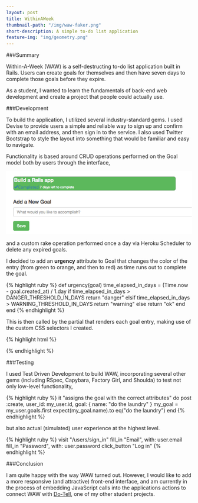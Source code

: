 ```yaml
---
layout: post
title: WithinAWeek
thumbnail-path: "/img/waw-faker.png"
short-description: A simple to-do list application
feature-img: "img/geometry.png"
---
```


###Summary

Within-A-Week (WAW) is a self-destructing to-do list application built in Rails. Users can create goals for themselves and then have seven days to complete those goals before they expire.

As a student, I wanted to learn the fundamentals of back-end web development and create a project that people could actually use.

###Development

To build the application, I utilized several industry-standard gems. I used Devise to provide users a simple and reliable way to sign up and confirm with an email address, and then sign in to the service. I also used Twitter Bootstrap to style the layout into something that would be familiar and easy to navigate.

Functionality is based around CRUD operations performed on the Goal model both by users through the interface,

![interface](/img/waw-interface.png)

and a custom rake operation performed once a day via Heroku Scheduler to delete any expired goals.

I decided to add an <strong>urgency</strong> attribute to Goal that changes the color of the entry (from green to orange, and then to red) as time runs out to complete the goal.

{% highlight ruby %}
  def urgency(goal)
    time_elapsed_in_days = (Time.now - goal.created_at) / 1.day
    if time_elapsed_in_days > DANGER_THRESHOLD_IN_DAYS
      return "danger"
    elsif time_elapsed_in_days > WARNING_THRESHOLD_IN_DAYS
      return "warning"
    else
      return "ok"
    end
  end
{% endhighlight %}

This is then called by the partial that renders each goal entry, making use of the custom CSS selectors I created.

{% highlight html %}
  <div class="goal goal-<%= urgency(goal) %>">
{% endhighlight %}

###Testing

I used Test Driven Development to build WAW, incorporating several other gems (including RSpec, Capybara, Factory Girl, and Shoulda) to test not only low-level functionality,

{% highlight ruby %}
  it "assigns the goal with the correct attributes" do
    post :create, user_id: my_user.id, goal: { name: "do the laundry" }
    my_goal = my_user.goals.first
    expect(my_goal.name).to eq("do the laundry")
  end
{% endhighlight %}

but also actual (simulated) user experience at the highest level.

{% highlight ruby %}
  visit "/users/sign_in"
  fill_in "Email", with: user.email
  fill_in "Password", with: user.password
  click_button "Log in"
{% endhighlight %}

###Conclusion

I am quite happy with the way WAW turned out. However, I would like to add a more responsive (and attractive) front-end interface, and am currently in the process of embedding JavaScript calls into the applications actions to connect WAW with [Do-Tell](do-tell.html), one of my other student projects.
